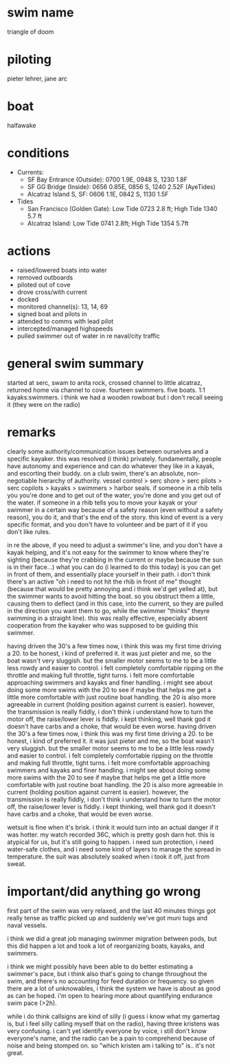 # swim name

triangle of doom

# piloting

pieter lehrer, jane arc

# boat

halfawake

# conditions

- Currents:
  - SF Bay Entrance (Outside): 0700 1.9E, 0948 S, 1230 1.8F
  - SF GG Bridge (Inside): 0656 0.85E, 0856 S, 1240 2.52F (AyeTides)
  - Alcatraz Island S, SF: 0606 1.1E, 0842 S, 1130 1.5F
- Tides
  - San Francisco (Golden Gate): Low Tide 0723 2.8 ft; High Tide 1340 5.7 ft
  - Alcatraz Island: Low Tide 0741 2.8ft; High Tide 1354 5.7ft

# actions

- raised/lowered boats into water
- removed outboards
- piloted out of cove
- drove cross/with current
- docked
- monitored channel(s): 13, 14, 69
- signed boat and pilots in
- attended to comms with lead pilot
- intercepted/managed highspeeds
- pulled swimmer out of water in re naval/city traffic

# general swim summary

started at serc, swam to anita rock, crossed channel to little alcatraz, returned home via channel to cove. fourteen swimmers. five boats. 1:1 kayaks:swimmers. i think we had a wooden rowboat but i don't recall seeing it (they were on the radio)

# remarks

clearly some authority/communication issues between ourselves and a specific kayaker. this was resolved (i think) privately. fundamentally, people have autonomy and experience and can do whatever they like in a kayak, and escorting their buddy. on a club swim, there's an absolute, non-negotiable hierarchy of authority. vessel control > serc shore > serc pilots > serc copilots > kayaks > swimmers > harbor seals. if someone in a rhib tells you you're done and to get out of the water, you're done and you get out of the water. if someone in a rhib tells you to move your kayak or your swimmer in a certain way because of a safety reason (even without a safety reason), you do it, and that's the end of the story. this kind of event is a very specific format, and you don't have to volunteer and be part of it if you don't like rules.

in re the above, if you need to adjust a swimmer's line, and you don't have a kayak helping, and it's not easy for the swimmer to know where they're sighting (because they're crabbing in the current or maybe because the sun is in their face…) what you can do (i learned to do this today) is you can get in front of them, and essentially place yourself in their path. i don't think there's an active "oh i need to not hit the rhib in front of me" thought (because that would be pretty annoying and i think we'd get yelled at), but the swimmer wants to avoid hitting the boat. so you obstruct them a little, causing them to deflect (and in this case, into the current, so they are pulled in the direction you want them to go, while the swimmer "thinks" theyre swimming in a straight line). this was really effective, especially absent cooperation from the kayaker who was supposed to be guiding this swimmer.


having driven the 30's a few times now, i think this was my first time driving a 20. to be honest, i kind of preferred it. it was just pieter and me, so the boat wasn't very sluggish. but the smaller motor seems to me to be a little less rowdy and easier to control. i felt completely comfortable ripping on the throttle and making full throttle, tight turns. i felt more comfortable approaching swimmers and kayaks and finer handling. i might see about doing some more swims with the 20 to see if maybe that helps me get a little more comfortable with just routine boat handling. the 20 is also more agreeable in current (holding position against current is easier). however, the transmission is really fiddly, i don't think i understand how to turn the motor off, the raise/lower lever is fiddly. i kept thinking, well thank god it doesn't have carbs and a choke, that would be even worse.
having driven the 30's a few times now, i think this was my first time driving a 20. to be honest, i kind of preferred it. it was just pieter and me, so the boat wasn't very sluggish. but the smaller motor seems to me to be a little less rowdy and easier to control. i felt completely comfortable ripping on the throttle and making full throttle, tight turns. i felt more comfortable approaching swimmers and kayaks and finer handling. i might see about doing some more swims with the 20 to see if maybe that helps me get a little more comfortable with just routine boat handling. the 20 is also more agreeable in current (holding position against current is easier). however, the transmission is really fiddly, i don't think i understand how to turn the motor off, the raise/lower lever is fiddly. i kept thinking, well thank god it doesn't have carbs and a choke, that would be even worse.

wetsuit is fine when it's brisk. i think it would turn into an actual danger if it was hotter. my watch recorded 36C, which is pretty gosh darn hot. this is atypical for us, but it's still going to happen. i need sun protection, i need water-safe clothes, and i need some kind of layers to manage the spread in temperature. the suit was absolutely soaked when i took it off, just from sweat.

# important/did anything go wrong

first part of the swim was very relaxed, and the last 40 minutes things got really tense as traffic picked up and suddenly we've got muni tugs and naval vessels.

i think we did a great job managing swimmer migration between pods, but this did happen a lot and took a lot of reorganizing boats, kayaks, and swimmers.

i think we might possibly have been able to do better estimating a swimmer's pace, but i think also that's going to change throughout the swim, and there's no accounting for feed duration or frequency. so given there are a lot of unknowables, i think the system we have is about as good as can be hoped. i'm open to hearing more about quantifying endurance swim pace (>2h).

while i do think callsigns are kind of silly (i guess i know what my gamertag is, but i feel silly calling myself that on the radio), having three kristens was very confusing. i can't yet identify everyone by voice, i still don't know everyone's name, and the radio can be a pain to comprehend because of noise and being stomped on. so "which kristen am i talking to" is.. it's not great. 
